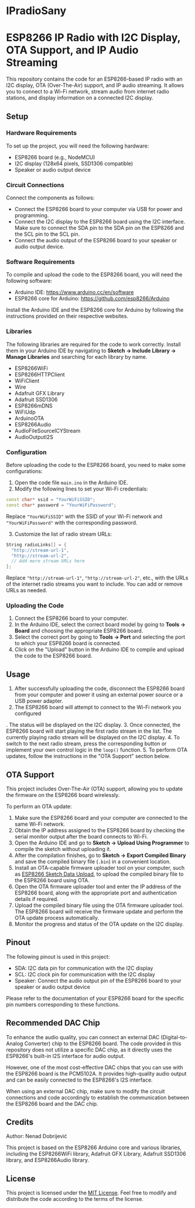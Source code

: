 # IPradioSany

# ESP8266 IP Radio with I2C Display, OTA Support, and IP Audio Streaming

This repository contains the code for an ESP8266-based IP radio with an I2C display, OTA (Over-The-Air) support, and IP audio streaming. It allows you to connect to a Wi-Fi network, stream audio from internet radio stations, and display information on a connected I2C display.

## Setup

### Hardware Requirements

To set up the project, you will need the following hardware:

- ESP8266 board (e.g., NodeMCU)
- I2C display (128x64 pixels, SSD1306 compatible)
- Speaker or audio output device

### Circuit Connections

Connect the components as follows:

- Connect the ESP8266 board to your computer via USB for power and programming.
- Connect the I2C display to the ESP8266 board using the I2C interface. Make sure to connect the SDA pin to the SDA pin on the ESP8266 and the SCL pin to the SCL pin.
- Connect the audio output of the ESP8266 board to your speaker or audio output device.

### Software Requirements

To compile and upload the code to the ESP8266 board, you will need the following software:

- Arduino IDE: https://www.arduino.cc/en/software
- ESP8266 core for Arduino: https://github.com/esp8266/Arduino

Install the Arduino IDE and the ESP8266 core for Arduino by following the instructions provided on their respective websites.

### Libraries

The following libraries are required for the code to work correctly. Install them in your Arduino IDE by navigating to **Sketch -> Include Library -> Manage Libraries** and searching for each library by name.

- ESP8266WiFi
- ESP8266HTTPClient
- WiFiClient
- Wire
- Adafruit GFX Library
- Adafruit SSD1306
- ESP8266mDNS
- WiFiUdp
- ArduinoOTA
- ESP8266Audio
- AudioFileSourceICYStream
- AudioOutputI2S

### Configuration

Before uploading the code to the ESP8266 board, you need to make some configurations:

1. Open the code file `main.ino` in the Arduino IDE.
2. Modify the following lines to set your Wi-Fi credentials:

```cpp
const char* ssid = "YourWiFiSSID";
const char* password = "YourWiFiPassword";
```

Replace `"YourWiFiSSID"` with the SSID of your Wi-Fi network and `"YourWiFiPassword"` with the corresponding password.

3. Customize the list of radio stream URLs:

```cpp
String radioLinks[] = {
  "http://stream-url-1",
  "http://stream-url-2",
  // Add more stream URLs here
};
```

Replace `"http://stream-url-1"`, `"http://stream-url-2"`, etc., with the URLs of the internet radio streams you want to include. You can add or remove URLs as needed.

### Uploading the Code

1. Connect the ESP8266 board to your computer.
2. In the Arduino IDE, select the correct board model by going to **Tools -> Board** and choosing the appropriate ESP8266 board.
3. Select the correct port by going to **Tools -> Port** and selecting the port to which your ESP8266 board is connected.
4. Click on the "Upload" button in the Arduino IDE to compile and upload the code to the ESP8266 board.

## Usage

1. After successfully uploading the code, disconnect the ESP8266 board from your computer and power it using an external power source or a USB power adapter.
2. The ESP8266 board will attempt to connect to the Wi-Fi network you configured

. The status will be displayed on the I2C display.
3. Once connected, the ESP8266 board will start playing the first radio stream in the list. The currently playing radio stream will be displayed on the I2C display.
4. To switch to the next radio stream, press the corresponding button or implement your own control logic in the `loop()` function.
5. To perform OTA updates, follow the instructions in the "OTA Support" section below.

## OTA Support

This project includes Over-The-Air (OTA) support, allowing you to update the firmware on the ESP8266 board wirelessly.

To perform an OTA update:

1. Make sure the ESP8266 board and your computer are connected to the same Wi-Fi network.
2. Obtain the IP address assigned to the ESP8266 board by checking the serial monitor output after the board connects to Wi-Fi.
3. Open the Arduino IDE and go to **Sketch -> Upload Using Programmer** to compile the sketch without uploading it.
4. After the compilation finishes, go to **Sketch -> Export Compiled Binary** and save the compiled binary file (`.bin`) in a convenient location.
5. Install an OTA-capable firmware uploader tool on your computer, such as [ESP8266 Sketch Data Upload](https://github.com/esp8266/arduino-esp8266fs-plugin), to upload the compiled binary file to the ESP8266 board using OTA.
6. Open the OTA firmware uploader tool and enter the IP address of the ESP8266 board, along with the appropriate port and authentication details if required.
7. Upload the compiled binary file using the OTA firmware uploader tool. The ESP8266 board will receive the firmware update and perform the OTA update process automatically.
8. Monitor the progress and status of the OTA update on the I2C display.

## Pinout

The following pinout is used in this project:

- SDA: I2C data pin for communication with the I2C display
- SCL: I2C clock pin for communication with the I2C display
- Speaker: Connect the audio output pin of the ESP8266 board to your speaker or audio output device

Please refer to the documentation of your ESP8266 board for the specific pin numbers corresponding to these functions.

## Recommended DAC Chip

To enhance the audio quality, you can connect an external DAC (Digital-to-Analog Converter) chip to the ESP8266 board. The code provided in this repository does not utilize a specific DAC chip, as it directly uses the ESP8266's built-in I2S interface for audio output.

However, one of the most cost-effective DAC chips that you can use with the ESP8266 board is the PCM5102A. It provides high-quality audio output and can be easily connected to the ESP8266's I2S interface.

When using an external DAC chip, make sure to modify the circuit connections and code accordingly to establish the communication between the ESP8266 board and the DAC chip.

## Credits

Author: Nenad Dobrijević

This project is based on the ESP8266 Arduino core and various libraries, including the ESP8266WiFi library, Adafruit GFX Library, Adafruit SSD1306 library, and ESP8266Audio library.

## License

This project is licensed under the [MIT License](LICENSE). Feel free to modify and distribute the code according to the terms of the license.



